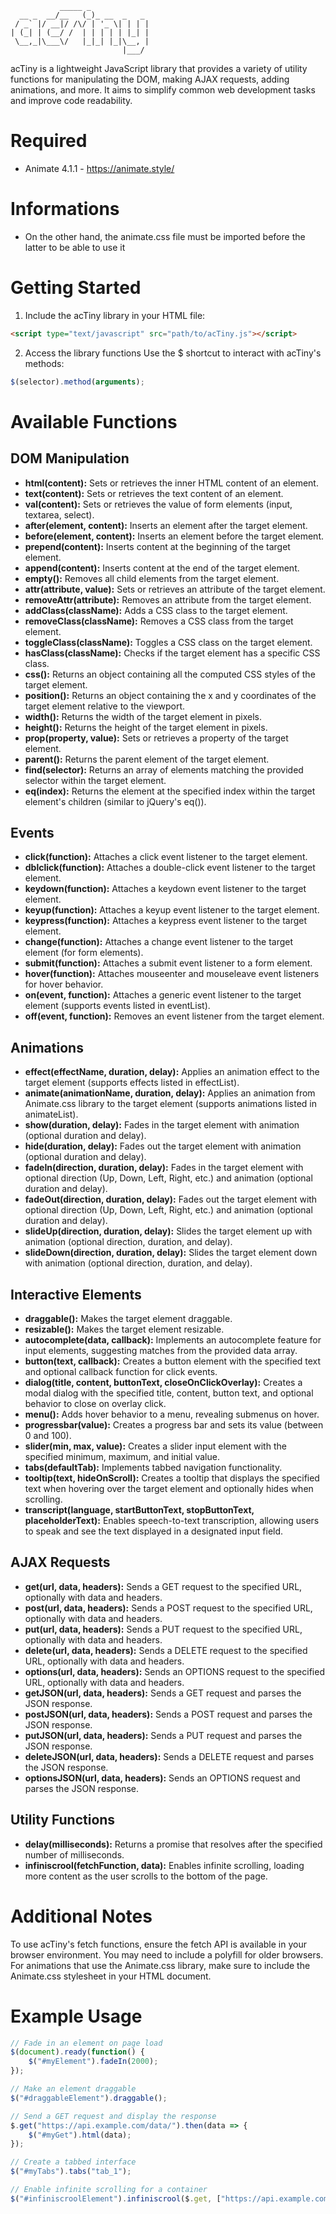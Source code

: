 ```
           _____ _             
  __ _  __/__   (_)_ __  _   _ 
 / _` |/ __|/ /\/ | '_ \| | | |
| (_| | (__/ /  | | | | | |_| |
 \__,_|\___\/   |_|_| |_|\__, |
                         |___/ 
```
acTiny is a lightweight JavaScript library that provides a variety of utility functions for manipulating the DOM, making AJAX requests, adding animations, and more. It aims to simplify common web development tasks and improve code readability.

# Required
- Animate 4.1.1 - https://animate.style/

# Informations
- On the other hand, the animate.css file must be imported before the latter to be able to use it

# Getting Started

1. Include the acTiny library in your HTML file:
```HTML
<script type="text/javascript" src="path/to/acTiny.js"></script>
```

2. Access the library functions
Use the $ shortcut to interact with acTiny's methods:

```JavaScript
$(selector).method(arguments);
```

# Available Functions

## DOM Manipulation

- **html(content):** Sets or retrieves the inner HTML content of an element.
- **text(content):** Sets or retrieves the text content of an element.
- **val(content):** Sets or retrieves the value of form elements (input, textarea, select).
- **after(element, content):** Inserts an element after the target element.
- **before(element, content):** Inserts an element before the target element.
- **prepend(content):** Inserts content at the beginning of the target element.
- **append(content):** Inserts content at the end of the target element.
- **empty():** Removes all child elements from the target element.
- **attr(attribute, value):** Sets or retrieves an attribute of the target element.
- **removeAttr(attribute):** Removes an attribute from the target element.
- **addClass(className):** Adds a CSS class to the target element.
- **removeClass(className):** Removes a CSS class from the target element.
- **toggleClass(className):** Toggles a CSS class on the target element.
- **hasClass(className):** Checks if the target element has a specific CSS class.
- **css():** Returns an object containing all the computed CSS styles of the target element.
- **position():** Returns an object containing the x and y coordinates of the target element relative to the viewport.
- **width():** Returns the width of the target element in pixels.
- **height():** Returns the height of the target element in pixels.
- **prop(property, value):** Sets or retrieves a property of the target element.
- **parent():** Returns the parent element of the target element.
- **find(selector):** Returns an array of elements matching the provided selector within the target element.
- **eq(index):** Returns the element at the specified index within the target element's children (similar to jQuery's eq()).

## Events

- **click(function):** Attaches a click event listener to the target element.
- **dblclick(function):** Attaches a double-click event listener to the target element.
- **keydown(function):** Attaches a keydown event listener to the target element.
- **keyup(function):** Attaches a keyup event listener to the target element.
- **keypress(function):** Attaches a keypress event listener to the target element.
- **change(function):** Attaches a change event listener to the target element (for form elements).
- **submit(function):** Attaches a submit event listener to a form element.
- **hover(function):** Attaches mouseenter and mouseleave event listeners for hover behavior.
- **on(event, function):** Attaches a generic event listener to the target element (supports events listed in eventList).
- **off(event, function):** Removes an event listener from the target element.

## Animations

- **effect(effectName, duration, delay):** Applies an animation effect to the target element (supports effects listed in effectList).
- **animate(animationName, duration, delay):** Applies an animation from Animate.css library to the target element (supports animations listed in animateList).
- **show(duration, delay):** Fades in the target element with animation (optional duration and delay).
- **hide(duration, delay):** Fades out the target element with animation (optional duration and delay).
- **fadeIn(direction, duration, delay):** Fades in the target element with optional direction (Up, Down, Left, Right, etc.) and animation (optional duration and delay).
- **fadeOut(direction, duration, delay):** Fades out the target element with optional direction (Up, Down, Left, Right, etc.) and animation (optional duration and delay).
- **slideUp(direction, duration, delay):** Slides the target element up with animation (optional direction, duration, and delay).
- **slideDown(direction, duration, delay):** Slides the target element down with animation (optional direction, duration, and delay).

## Interactive Elements

- **draggable():** Makes the target element draggable.
- **resizable():** Makes the target element resizable.
- **autocomplete(data, callback):** Implements an autocomplete feature for input elements, suggesting matches from the provided data array.
- **button(text, callback):** Creates a button element with the specified text and optional callback function for click events.
- **dialog(title, content, buttonText, closeOnClickOverlay):** Creates a modal dialog with the specified title, content, button text, and optional behavior to close on overlay click.
- **menu():** Adds hover behavior to a menu, revealing submenus on hover.
- **progressbar(value):** Creates a progress bar and sets its value (between 0 and 100).
- **slider(min, max, value):** Creates a slider input element with the specified minimum, maximum, and initial value.
- **tabs(defaultTab):** Implements tabbed navigation functionality.
- **tooltip(text, hideOnScroll):** Creates a tooltip that displays the specified text when hovering over the target element and optionally hides when scrolling.
- **transcript(language, startButtonText, stopButtonText, placeholderText):** Enables speech-to-text transcription, allowing users to speak and see the text displayed in a designated input field.

## AJAX Requests

- **get(url, data, headers):** Sends a GET request to the specified URL, optionally with data and headers.
- **post(url, data, headers):** Sends a POST request to the specified URL, optionally with data and headers.
- **put(url, data, headers):** Sends a PUT request to the specified URL, optionally with data and headers.
- **delete(url, data, headers):** Sends a DELETE request to the specified URL, optionally with data and headers.
- **options(url, data, headers):** Sends an OPTIONS request to the specified URL, optionally with data and headers.
- **getJSON(url, data, headers):** Sends a GET request and parses the JSON response.
- **postJSON(url, data, headers):** Sends a POST request and parses the JSON response.
- **putJSON(url, data, headers):** Sends a PUT request and parses the JSON response.
- **deleteJSON(url, data, headers):** Sends a DELETE request and parses the JSON response.
- **optionsJSON(url, data, headers):** Sends an OPTIONS request and parses the JSON response.

## Utility Functions

- **delay(milliseconds):** Returns a promise that resolves after the specified number of milliseconds.
- **infiniscrool(fetchFunction, data):** Enables infinite scrolling, loading more content as the user scrolls to the bottom of the page.

# Additional Notes

To use acTiny's fetch functions, ensure the fetch API is available in your browser environment. You may need to include a polyfill for older browsers.
For animations that use the Animate.css library, make sure to include the Animate.css stylesheet in your HTML document.

# Example Usage

```JavaScript
// Fade in an element on page load
$(document).ready(function() {
    $("#myElement").fadeIn(2000);
});

// Make an element draggable
$("#draggableElement").draggable();

// Send a GET request and display the response
$.get("https://api.example.com/data/").then(data => {
    $("#myGet").html(data);
});

// Create a tabbed interface
$("#myTabs").tabs("tab_1");

// Enable infinite scrolling for a container
$("#infiniscroolElement").infiniscrool($.get, ["https://api.example.com/data/"]);
```
